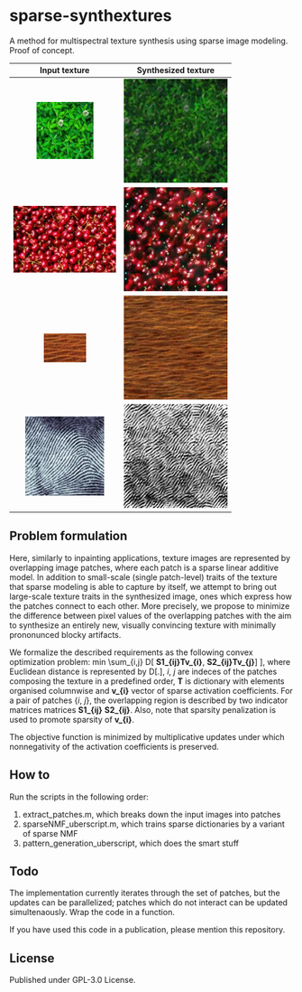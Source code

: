 # sparse-synthextures
A method for multispectral texture synthesis using sparse image modeling. Proof of concept.

Input texture | Synthesized texture
:-------------------------------------------------------:|:---------------------------------------------------------:
![Tea leaves texture sample](/out/tealeaves_original.jpg)  |  ![Reproduced tea leaves texture](/out/tealeaves.jpg)
![Cherries texture sample](/out/cherries_original.jpg)  |  ![Reproduced cherries texture](/out/cherries.jpg)
![Desert sand texture sample](/out/desert_original.jpg)  |  ![Reproduced desert sand texture](/out/desert.jpg)
![Input fingerprint texture sample](/out/fingerprint_original.jpg)  |  ![Reproduced fingerprint texture](/out/fingerprint.jpg)

## Problem formulation
Here, similarly to inpainting applications, texture images are represented by overlapping image patches, where each patch is a sparse linear additive model. 
In addition to small-scale (single patch-level) traits of the texture that sparse modeling is able to capture by itself, we attempt to bring out large-scale texture traits in the synthesized image, ones which express how the patches connect to each other. More precisely, we propose to minimize the difference between pixel values of the overlapping patches with the aim to synthesize an entirely new, visually convincing texture with minimally prononunced blocky artifacts.

We formalize the described requirements as the following convex optimization problem:
min \sum_{i,j} D[ **S1_{ij}****T****v_{i}**, **S2_{ij}****T****v_{j}**] ], where Euclidean distance is represented by D[.], _i_, _j_ are indeces of the patches composing the texture in a predefined order, **T** is dictionary with elements organised columnwise and **v_{i}** vector of sparse activation coefficients. For a pair of patches {_i_, _j_}, the overlapping region is described by two indicator matrices matrices **S1_{ij}** **S2_{ij}**. Also, note that sparsity penalization is used to promote sparsity of **v_{i}**.

The objective function is minimized by multiplicative updates under which nonnegativity of the activation coefficients is preserved.

## How to
Run the scripts in the following order:
1. extract_patches.m, which breaks down the input images into patches
2. sparseNMF_uberscript.m, which trains sparse dictionaries by a variant of sparse NMF
3. pattern_generation_uberscript, which does the smart stuff

## Todo
The implementation currently iterates through the set of patches, but the updates can be parallelized; patches which do not interact can be updated simultenaously.
Wrap the code in a function. 

If you have used this code in a publication, please mention this repository.

## License

Published under GPL-3.0 License.